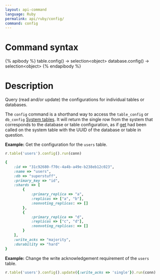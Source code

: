 ```yaml
---
layout: api-command
language: Ruby
permalink: api/ruby/config/
command: config
---
```

# Command syntax #

{% apibody %}
table.config() &rarr; selection&lt;object&gt;
database.config() &rarr; selection&lt;object&gt;
{% endapibody %}

# Description #

Query (read and/or update) the configurations for individual tables or databases.

The `config` command is a shorthand way to access the `table_config` or `db_config` [System tables](/docs/system-tables/). It will return the single row from the system that corresponds to the database or table configuration, as if [get](/api/ruby/get) had been called on the system table with the UUID of the database or table in question.

__Example:__ Get the configuration for the `users` table.

```rb
r.table('users').config().run(conn)

{
    :id => "31c92680-f70c-4a4b-a49e-b238eb12c023",
    :name => "users",
    :db => "superstuff",
    :primary_key => "id",
    :shards => [
        {
            :primary_replica => "a",
            :replicas => ["a", "b"],
            :nonvoting_replicas: => []
        },
        {
            :primary_replica => "d",
            :replicas => ["c", "d"],
            :nonvoting_replicas: => []
        }
    ],
    :write_acks => "majority",
    :durability => "hard"
}
```

__Example:__ Change the write acknowledgement requirement of the `users` table.

```rb
r.table('users').config().update({:write_acks => 'single'}).run(conn)
```
